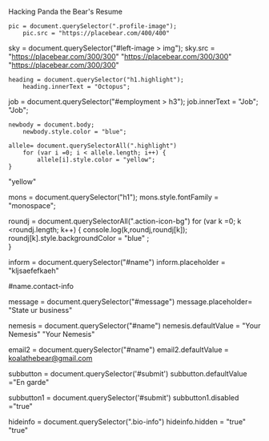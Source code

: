 

Hacking Panda the Bear's Resume

<!-- Select the element that contains the profile image (hint: look for the class). Change the src attribute so it points to a picture of your choosing instead\ -->


<!-- PROTIP: use the inspector to learn the dimensions of the current profile image and use a placeholder image service such as Place Bear to get an image of the same size. -->

	pic = document.querySelector(".profile-image");
		pic.src = "https://placebear.com/400/400"

<!-- Use the same approach to select the element that contains the photo of the sky and change the src attribute to another picture URL of your choosing. -->

sky = document.querySelector("#left-image > img");
	sky.src = "https://placebear.com/300/300"
	"https://placebear.com/300/300"
		"https://placebear.com/300/300"


<!-- Select the heading that says "Panda the Bear" and change it to your own name. -->

	heading = document.querySelector("h1.highlight");
		heading.innerText = "Octopus";


<!-- Select the heading that says "Employment" and change it to something else. (hint: use a descendant selector) -->

job = document.querySelector("#employment > h3");
job.innerText = "Job";
"Job";

<!-- Change the colour of the body. document.body or document.querySelector("body") will work the same here-->

	newbody = document.body;
		newbody.style.color = "blue";  
<!-- if i want to change a style I could have changed in css -> call style.(whateveriwanttochange) -->

<!-- Change the colour of each element using the highlight class. Use a for loop to do this. -->
	allele= document.querySelectorAll(".highlight")
		for (var i =0; i < allele.length; i++) {
			allele[i].style.color = "yellow";
	}

"yellow"

<!-- Change the font family of the h1 to 'monospace'. -->

mons = document.querySelector("h1");
mons.style.fontFamily = "monospace";

<!-- Find a way to select the round icons in the sidebar and then change their colour. -->

roundj = document.querySelectorAll(".action-icon-bg")
for (var k =0; k <roundj.length; k++)  {
console.log(k,roundj,roundj[k]);
roundj[k].style.backgroundColor = "blue" ;  
}



<!-- Scroll down to the contact form. Change the placeholder attribute of the name field to "identify yourself". -->
inform = document.querySelector("#name")
inform.placeholder = "kljsaefefkaeh"
<!-- #= ID's . (period) = class -->

#name.contact-info

<!-- Change the placeholder attribute of the message field to "state your business". -->

message = document.querySelector("#message")
message.placeholder= "State ur business"

<!-- Give the name field a "value" attribute of "your nemesis". -->

nemesis = document.querySelector("#name")
nemesis.defaultValue = "Your Nemesis"
"Your Nemesis"


<!-- Change the value attribute of the email field to "koalathebear@gmail.com". -->
email2 = document.querySelector("#name")
email2.defaultValue = koalathebear@gmail.com

<!-- Change the value of the submit button on the contact form to "En garde!". -->
subbutton = document.querySelector('#submit')
subbutton.defaultValue ="En garde"

<!-- We should stop Koala from sending an email to Panda that they might regret! Find a way to disable the submit button (hint: familiarize yourself with the disabled attribute). -->
subbutton1 = document.querySelector('#submit')
subbutton1.disabled ="true"

<!-- We should help Panda protect their privacy by erasing their personal details from the sidebar. -->
hideinfo = document.querySelector(".bio-info")
hideinfo.hidden = "true"
"true"
